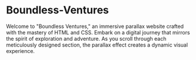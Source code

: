 # Boundless-Ventures
Welcome to "Boundless Ventures," an immersive parallax website crafted with the mastery of HTML and CSS. Embark on a digital journey that mirrors the spirit of exploration and adventure. As you scroll through each meticulously designed section, the parallax effect creates a dynamic visual experience.           
       
    
     
      
              
                 
    
             
                    
             
                                     
           
           
   
  
 
